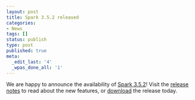 ```yaml
---
layout: post
title: Spark 3.5.2 released
categories:
- News
tags: []
status: publish
type: post
published: true
meta:
  _edit_last: '4'
  _wpas_done_all: '1'
---
```

We are happy to announce the availability of <a href="{{site.baseurl}}/releases/spark-release-3-5-2.html" title="Spark Release 3.5.2">Spark 3.5.2</a>! Visit the <a href="{{site.baseurl}}/releases/spark-release-3-5-2.html" title="Spark Release 3.5.2">release notes</a> to read about the new features, or <a href="{{site.baseurl}}/downloads.html">download</a> the release today.
